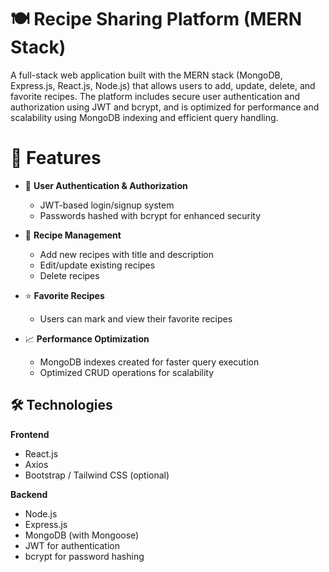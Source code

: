 # 🍽️ Recipe Sharing Platform (MERN Stack)

A full-stack web application built with the MERN stack (MongoDB, Express.js, React.js, Node.js) that allows users to add, update, delete, and favorite recipes. The platform includes secure user authentication and authorization using JWT and bcrypt, and is optimized for performance and scalability using MongoDB indexing and efficient query handling.

# 🚀 Features

- 🔐 **User Authentication & Authorization**
  - JWT-based login/signup system
  - Passwords hashed with bcrypt for enhanced security


- 📝 **Recipe Management**
  - Add new recipes with title and description
  - Edit/update existing recipes
  - Delete recipes

- ⭐ **Favorite Recipes**
  - Users can mark and view their favorite recipes

- 📈 **Performance Optimization**
  - MongoDB indexes created for faster query execution
  - Optimized CRUD operations for scalability


## 🛠️ Technologies

**Frontend**
- React.js
- Axios
- Bootstrap / Tailwind CSS (optional)

**Backend**
- Node.js
- Express.js
- MongoDB (with Mongoose)
- JWT for authentication
- bcrypt for password hashing






